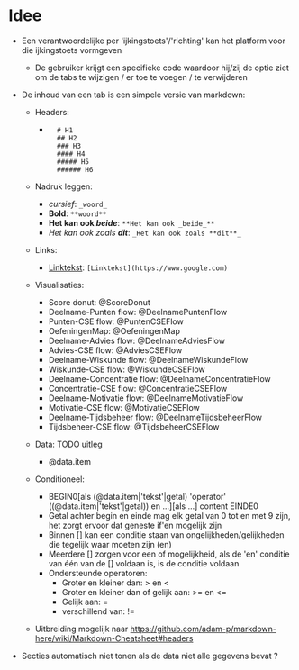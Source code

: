 # Idee
- Een verantwoordelijke per 'ijkingstoets'/'richting' kan het platform voor die ijkingstoets vormgeven
    - De gebruiker krijgt een specifieke code waardoor hij/zij de optie ziet om de tabs te wijzigen / er toe te voegen / te verwijderen

- De inhoud van een tab is een simpele versie van markdown:
    - Headers:
        - ```
            # H1
            ## H2
            ### H3
            #### H4
            ##### H5
            ###### H6
          ```
    - Nadruk leggen:
        - _cursief_: `_woord_`
        - **Bold**: `**woord**`
        - **Het kan ook _beide_**: `**Het kan ook _beide_**`
        - _Het kan ook zoals **dit**_: `_Het kan ook zoals **dit**_`
    - Links:
        - [Linktekst](https://www.google.com): `[Linktekst](https://www.google.com)`
    - Visualisaties:
        - Score donut: @ScoreDonut
        - Deelname-Punten flow: @DeelnamePuntenFlow
        - Punten-CSE flow: @PuntenCSEFlow
        - OefeningenMap: @OefeningenMap
        - Deelname-Advies flow: @DeelnameAdviesFlow
        - Advies-CSE flow: @AdviesCSEFlow
        - Deelname-Wiskunde flow: @DeelnameWiskundeFlow
        - Wiskunde-CSE flow: @WiskundeCSEFlow
        - Deelname-Concentratie flow: @DeelnameConcentratieFlow
        - Concentratie-CSE flow: @ConcentratieCSEFlow
        - Deelname-Motivatie flow: @DeelnameMotivatieFlow
        - Motivatie-CSE flow: @MotivatieCSEFlow
        - Deelname-Tijdsbeheer flow: @DeelnameTijdsbeheerFlow
        - Tijdsbeheer-CSE flow: @TijdsbeheerCSEFlow
    - Data: TODO uitleg
        - @data.item
    - Conditioneel: 
        - BEGIN0[als (@data.item|'tekst'|getal) 'operator' ((@data.item|'tekst'|getal)) en ...][als ...]
            content
          EINDE0
        - Getal achter begin en einde mag elk getal van 0 tot en met 9 zijn, het zorgt ervoor dat geneste if'en mogelijk zijn
        - Binnen [] kan een conditie staan van ongelijkheden/gelijkheden die tegelijk waar moeten zijn (en)
        - Meerdere [] zorgen voor een of mogelijkheid, als de 'en' conditie van één van de [] voldaan is, is de conditie voldaan
        - Ondersteunde operatoren:
            - Groter en kleiner dan: > en <
            - Groter en kleiner dan of gelijk aan: >= en <=
            - Gelijk aan: =
            - verschillend van: !=


    - Uitbreiding mogelijk naar https://github.com/adam-p/markdown-here/wiki/Markdown-Cheatsheet#headers

- Secties automatisch niet tonen als de data niet alle gegevens bevat ?